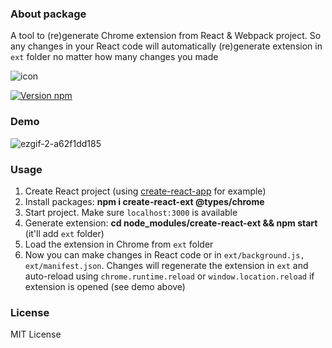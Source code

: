 ### About package
A tool to (re)generate Chrome extension from React & Webpack project. So any changes in your React code will automatically (re)generate extension in ```ext``` folder no matter how many changes you made

![icon](https://user-images.githubusercontent.com/7237762/222456904-638c8422-32b9-4b81-9632-2a009188cb8f.png)

[![Version npm](https://img.shields.io/npm/v/create-react-ext.svg?logo=npm)](https://www.npmjs.com/package/create-react-ext)

### Demo
![ezgif-2-a62f1dd185](https://user-images.githubusercontent.com/7237762/228644970-0afe67f8-413d-4ddf-a00c-7f8b52e5be04.gif)

### Usage
1. Create React project (using [create-react-app](https://create-react-app.dev) for example)
2. Install packages: **npm i create-react-ext @types/chrome**
3. Start project. Make sure ```localhost:3000``` is available 
4. Generate extension: **cd node_modules/create-react-ext && npm start** (it'll add ```ext``` folder)
5. Load the extension in Chrome from ```ext``` folder
6. Now you can make changes in React code or in ```ext/background.js, ext/manifest.json```. Changes will regenerate the extension in ```ext``` and auto-reload using ```chrome.runtime.reload``` or ```window.location.reload``` if extension is opened (see demo above)

### License
MIT License
